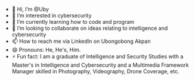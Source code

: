 - 👋 Hi, I’m @Uby
- 👀 I’m interested in cybersecurity
- 🌱 I’m currently learning how to code and program
- 💞️ I’m looking to collaborate on ideas relating to intelligence and cybersecurity
- 📫 How to reach me via LinkedIn on Ubongobong Akpan
- 😄 Pronouns: He, He's, Him.
- ⚡ Fun fact: I am a graduate of Intelligence and Security Studies with a Master's in Intelligence and Cybersecurity and a Multimedia Framework Manager skilled in Photography, Videography, Drone Coverage, etc.

<!---
Ubyz/Ubyz is a ✨ special ✨ repository because its `README.md` (this file) appears on your GitHub profile.
You can click the Preview link to take a look at your changes.
--->
